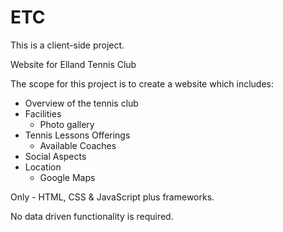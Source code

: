 # ETC
This is a client-side project.

Website for Elland Tennis Club

The scope for this project is to create a website which includes:
- Overview of the tennis club
- Facilities
  - Photo gallery
- Tennis Lessons Offerings
  - Available Coaches
- Social Aspects
- Location
  - Google Maps

Only - HTML, CSS & JavaScript plus frameworks.

No data driven functionality is required.
